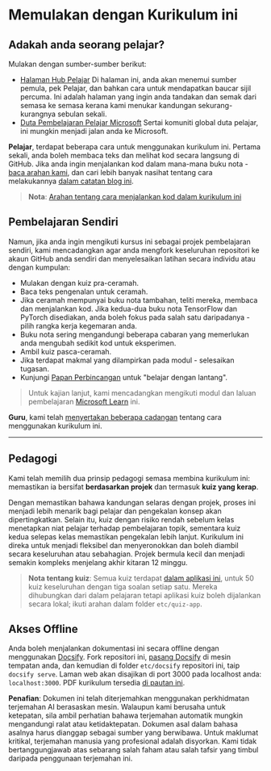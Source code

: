 # Memulakan dengan Kurikulum ini

## Adakah anda seorang pelajar?

Mulakan dengan sumber-sumber berikut:

* [Halaman Hub Pelajar](https://docs.microsoft.com/learn/student-hub?WT.mc_id=academic-77998-cacaste) Di halaman ini, anda akan menemui sumber pemula, pek Pelajar, dan bahkan cara untuk mendapatkan baucar sijil percuma. Ini adalah halaman yang ingin anda tandakan dan semak dari semasa ke semasa kerana kami menukar kandungan sekurang-kurangnya sebulan sekali.
* [Duta Pembelajaran Pelajar Microsoft](https://studentambassadors.microsoft.com?WT.mc_id=academic-77998-cacaste) Sertai komuniti global duta pelajar, ini mungkin menjadi jalan anda ke Microsoft.

**Pelajar**, terdapat beberapa cara untuk menggunakan kurikulum ini. Pertama sekali, anda boleh membaca teks dan melihat kod secara langsung di GitHub. Jika anda ingin menjalankan kod dalam mana-mana buku nota - [baca arahan kami](./etc/how-to-run.md), dan cari lebih banyak nasihat tentang cara melakukannya [dalam catatan blog ini](https://soshnikov.com/education/how-to-execute-notebooks-from-github/).

> **Nota**: [Arahan tentang cara menjalankan kod dalam kurikulum ini](/how-to-run.md)

## Pembelajaran Sendiri

Namun, jika anda ingin mengikuti kursus ini sebagai projek pembelajaran sendiri, kami mencadangkan agar anda mengfork keseluruhan repositori ke akaun GitHub anda sendiri dan menyelesaikan latihan secara individu atau dengan kumpulan:

* Mulakan dengan kuiz pra-ceramah.
* Baca teks pengenalan untuk ceramah.
* Jika ceramah mempunyai buku nota tambahan, teliti mereka, membaca dan menjalankan kod. Jika kedua-dua buku nota TensorFlow dan PyTorch disediakan, anda boleh fokus pada salah satu daripadanya - pilih rangka kerja kegemaran anda.
* Buku nota sering mengandungi beberapa cabaran yang memerlukan anda mengubah sedikit kod untuk eksperimen.
* Ambil kuiz pasca-ceramah.
* Jika terdapat makmal yang dilampirkan pada modul - selesaikan tugasan.
* Kunjungi [Papan Perbincangan](https://github.com/microsoft/AI-For-Beginners/discussions) untuk "belajar dengan lantang".

> Untuk kajian lanjut, kami mencadangkan mengikuti modul dan laluan pembelajaran [Microsoft Learn](https://docs.microsoft.com/en-us/users/dmitrysoshnikov-9132/collections/31zgizg2p418yo/?WT.mc_id=academic-77998-cacaste) ini.

**Guru**, kami telah [menyertakan beberapa cadangan](/for-teachers.md) tentang cara menggunakan kurikulum ini.

---

## Pedagogi

Kami telah memilih dua prinsip pedagogi semasa membina kurikulum ini: memastikan ia bersifat **berdasarkan projek** dan termasuk **kuiz yang kerap**.

Dengan memastikan bahawa kandungan selaras dengan projek, proses ini menjadi lebih menarik bagi pelajar dan pengekalan konsep akan dipertingkatkan. Selain itu, kuiz dengan risiko rendah sebelum kelas menetapkan niat pelajar terhadap pembelajaran topik, sementara kuiz kedua selepas kelas memastikan pengekalan lebih lanjut. Kurikulum ini direka untuk menjadi fleksibel dan menyeronokkan dan boleh diambil secara keseluruhan atau sebahagian. Projek bermula kecil dan menjadi semakin kompleks menjelang akhir kitaran 12 minggu.

> **Nota tentang kuiz**: Semua kuiz terdapat [dalam aplikasi ini](https://red-field-0a6ddfd03.1.azurestaticapps.net/), untuk 50 kuiz keseluruhan dengan tiga soalan setiap satu. Mereka dihubungkan dari dalam pelajaran tetapi aplikasi kuiz boleh dijalankan secara lokal; ikuti arahan dalam folder `etc/quiz-app`.

## Akses Offline

Anda boleh menjalankan dokumentasi ini secara offline dengan menggunakan [Docsify](https://docsify.js.org/#/). Fork repositori ini, [pasang Docsify](https://docsify.js.org/#/quickstart) di mesin tempatan anda, dan kemudian di folder `etc/docsify` repositori ini, taip `docsify serve`. Laman web akan disajikan di port 3000 pada localhost anda: `localhost:3000`. PDF kurikulum tersedia [di pautan ini](../../../../../../etc/pdf/readme.pdf).

**Penafian**: 
Dokumen ini telah diterjemahkan menggunakan perkhidmatan terjemahan AI berasaskan mesin. Walaupun kami berusaha untuk ketepatan, sila ambil perhatian bahawa terjemahan automatik mungkin mengandungi ralat atau ketidaktepatan. Dokumen asal dalam bahasa asalnya harus dianggap sebagai sumber yang berwibawa. Untuk maklumat kritikal, terjemahan manusia yang profesional adalah disyorkan. Kami tidak bertanggungjawab atas sebarang salah faham atau salah tafsir yang timbul daripada penggunaan terjemahan ini.